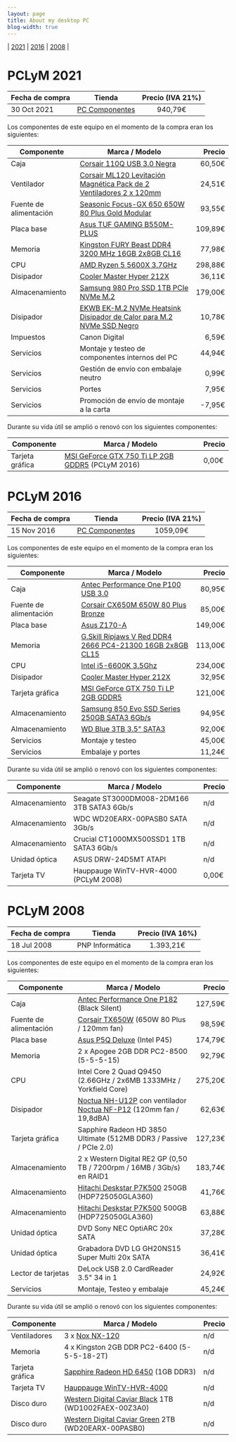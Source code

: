 ```yaml
---
layout: page
title: About my desktop PC
blog-width: true
---
```


| [2021](#pclym-2021) | [2016](#pclym-2016) | [2008](#pclym-2008) |

# PCLyM 2021

| Fecha de compra | Tienda | Precio (IVA 21%) |
| --- | --- |:---:|
| 30 Oct 2021 | [PC Componentes](https://www.pccomponentes.com/) | 940,79€ |

Los componentes de este equipo en el momento de la compra eran los siguientes:

| Componente | Marca / Modelo | Precio |
| --- | --- | ---:|
| Caja | [Corsair 110Q USB 3.0 Negra](https://www.pccomponentes.com/corsair-110q-usb-30-negra) | 60,50€ |
| Ventilador | [Corsair ML120 Levitación Magnética Pack de 2 Ventiladores 2 x 120mm](https://www.pccomponentes.com/corsair-ml120-levitacion-magnetica-pack-de-2-ventiladores-2-x-120mm) | 24,51€ |
| Fuente de alimentación | [Seasonic Focus-GX 650 650W 80 Plus Gold Modular](https://www.pccomponentes.com/seasonic-focus-gx-650-650w-80-plus-gold-modular) | 93,55€ |
| Placa base | [Asus TUF GAMING B550M-PLUS](https://www.pccomponentes.com/asus-tuf-gaming-b550m-plus) | 109,89€ |
| Memoria | [Kingston FURY Beast DDR4 3200 MHz 16GB 2x8GB CL16](https://www.pccomponentes.com/kingston-fury-beast-ddr4-3200-mhz-16gb-2x8gb-cl16) | 77,98€ |
| CPU | [AMD Ryzen 5 5600X 3.7GHz](https://www.pccomponentes.com/amd-ryzen-5-5600x-37ghz) | 298,88€ |
| Disipador | [Cooler Master Hyper 212X](https://www.pccomponentes.com/cooler-master-hyper-212x) | 36,11€ |
| Almacenamiento | [Samsung 980 Pro SSD 1TB PCIe NVMe M.2](https://www.pccomponentes.com/samsung-980-pro-ssd-1tb-pcie-nvme-m2) | 179,00€ |
| Disipador | [EKWB EK-M.2 NVMe Heatsink Disipador de Calor para M.2 NVMe SSD Negro](https://www.pccomponentes.com/ekwb-ek-m2-nvme-heatsink-disipador-de-calor-para-m2-nvme-ssd-negro) | 10,78€ |
| Impuestos | Canon Digital | 6,59€ |
| Servicios | Montaje y testeo de componentes internos del PC | 44,94€ |
| Servicios | Gestión de envío con embalaje neutro | 0,99€ |
| Servicios | Portes | 7,95€ |
| Servicios | Promoción de envío de montaje a la carta | -7,95€ |

Durante su vida útil se amplió o renovó con los siguientes componentes:

| Componente | Marca / Modelo | Precio |
| --- | --- | --- |
| Tarjeta gráfica | [MSI GeForce GTX 750 Ti LP 2GB GDDR5](https://www.pccomponentes.com/msi-geforce-gtx-750-ti-lp-2gb-gddr5) (PCLyM 2016) | 0,00€ |

# PCLyM 2016

| Fecha de compra | Tienda | Precio (IVA 21%) |
| --- | --- |:---:|
| 15 Nov 2016 | [PC Componentes](https://www.pccomponentes.com/) | 1059,09€ |

Los componentes de este equipo en el momento de la compra eran los siguientes:

| Componente | Marca / Modelo | Precio |
| --- | --- | ---:|
| Caja | [Antec Performance One P100 USB 3.0](https://www.pccomponentes.com/antec-performance-one-p100-usb-30) | 80,95€ |
| Fuente de alimentación | [Corsair CX650M 650W 80 Plus Bronze](https://www.pccomponentes.com/corsair-cx650m-650w-80-plus-bronze) | 85,00€ |
| Placa base | [Asus Z170-A](https://www.pccomponentes.com/asus-z170-a) | 149,00€ |
| Memoria | [G.Skill Ripjaws V Red DDR4 2666 PC4-21300 16GB 2x8GB CL15](https://www.pccomponentes.com/gskill-ripjaws-v-red-ddr4-2666-pc4-21300-16gb-2x8gb-cl15) | 113,00€ |
| CPU | [Intel i5-6600K 3.5Ghz](https://www.pccomponentes.com/intel-i5-6600k-35ghz) | 234,00€ |
| Disipador | [Cooler Master Hyper 212X](https://www.pccomponentes.com/cooler-master-hyper-212x) | 32,95€ |
| Tarjeta gráfica | [MSI GeForce GTX 750 Ti LP 2GB GDDR5](https://www.pccomponentes.com/msi-geforce-gtx-750-ti-lp-2gb-gddr5) | 121,00€ |
| Almacenamiento | [Samsung 850 Evo SSD Series 250GB SATA3 6Gb/s](https://www.pccomponentes.com/samsung-850-evo-ssd-series-250gb--sata3) | 94,95€ |
| Almacenamiento | [WD Blue 3TB 3.5" SATA3](https://www.pccomponentes.com/wd-blue-3tb-35-sata-3) | 92,00€ |
| Servicios | Montaje y testeo | 45,00€ |
| Servicios | Embalaje y portes | 11,24€ |

Durante su vida útil se amplió o renovó con los siguientes componentes:

| Componente | Marca / Modelo | Precio |
| --- | --- | --- |
| Almacenamiento | Seagate ST3000DM008-2DM166 3TB SATA3 6Gb/s | n/d |
| Almacenamiento | WDC WD20EARX-00PASB0 SATA 3Gb/s | n/d |
| Almacenamiento | Crucial CT1000MX500SSD1 1TB SATA3 6Gb/s | n/d |
| Unidad óptica | ASUS DRW-24D5MT ATAPI | n/d |
| Tarjeta TV | Hauppauge WinTV-HVR-4000 (PCLyM 2008) | 0,00€ |

# PCLyM 2008

| Fecha de compra | Tienda | Precio (IVA 16%) |
| --- | --- |:---:|
| 18 Jul 2008 | PNP Informática | 1.393,21€ |

Los componentes de este equipo en el momento de la compra eran los siguientes:

| Componente | Marca / Modelo | Precio |
| --- | --- | ---:|
| Caja | [Antec Performance One P182](http://www.antec.com/Believe_it/product1.php?Type=NA==&id=NQ==) (Black Silent)| 127,59€ |
| Fuente de alimentación | [Corsair TX650W](http://www.corsair.com/tx650w.html) (650W 80 Plus / 120mm fan) | 98,59€ |
| Placa base | [Asus P5Q Deluxe](http://www.asus.com/product.aspx?P_ID=esOE5RDJVEmQI86w) (Intel P45) | 174,79€ |
| Memoria | 2 x Apogee 2GB DDR PC2-8500 (5-5-5-15) | 92,79€ |
| CPU | Intel Core 2 Quad Q9450 (2.66GHz / 2x6MB 1333MHz / Yorkfield Core) | 275,20€ |
| Disipador | [Noctua NH-U12P](http://www.noctua.at/main.php?lng=en&products_id=14&show=productview) con ventilador [Noctua NF-P12](http://www.noctua.at/main.php?show=productview&products_id=12&lng=en) (120mm fan / 19,8dBA) | 62,63€ |
| Tarjeta gráfica | Sapphire Radeon HD 3850 Ultimate (512MB DDR3 / Passive / PCIe 2.0) | 127,23€ |
| Almacenamiento | 2 x Western Digital RE2 GP (0,50 TB / 7200rpm / 16MB / 3Gb/s) en RAID1 | 183,74€ |
| Almacenamiento | [Hitachi Deskstar P7K500](http://www.hitachigst.com/tech/techlib.nsf/products/Deskstar_p7k500) 250GB (HDP725050GLA360) | 41,76€ |
| Almacenamiento | [Hitachi Deskstar P7K500](http://www.hitachigst.com/tech/techlib.nsf/products/Deskstar_p7k500) 500GB (HDP725050GLA360) | 63,88€ |
| Unidad óptica | DVD Sony NEC OptiARC 20x SATA | 37,28€ |
| Unidad óptica | Grabadora DVD LG GH20NS15 Super Multi 20x SATA | 36,41€ |
| Lector de tarjetas | DeLock USB 2.0 CardReader 3.5" 34 in 1 | 24,92€ |
| Servicios | Montaje, Testeo y embalaje | 45,24€ |

Durante su vida útil se amplió o renovó con los siguientes componentes:

| Componente | Marca / Modelo | Precio |
| --- | --- | --- |
| Ventiladores | 3 x [Nox NX-120](http://nox-extreme.es/en/cooling/nx-120-fan) | n/d |
| Memoria | 4 x Kingston 2GB DDR PC2-6400 (5-5-5-18-2T) | n/d |
| Tarjeta gráfica | [Sapphire Radeon HD 6450](http://www.sapphiretech.com/presentation/product/?cid=1&gid=3&sgid=1086&pid=1166&psn=&lid=1&leg=0) (1GB DDR3) | n/d |
| Tarjeta TV | [Hauppauge WinTV-HVR-4000](http://www.hauppauge.es/site/products/data_hvr4000.html) | n/d |
| Disco duro | [Western Digital Caviar Black](http://www.wdc.com/en/products/products.aspx?id=100) 1TB (WD1002FAEX-00Z3A0) | n/d |
| Disco duro | [Western Digital Caviar Green](http://www.wdc.com/en/products/products.aspx?id=120) 2TB (WD20EARX-00PASB0) | n/d |
